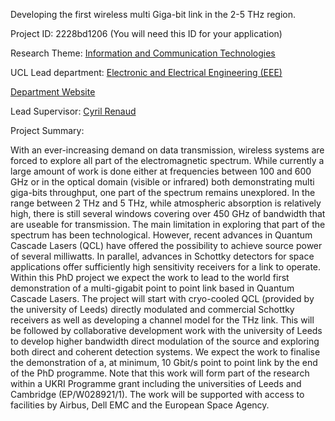 Developing the first wireless multi Giga-bit link in the 2-5 THz region.

Project ID: 2228bd1206
(You will need this ID for your application)

Research Theme: [Information and Communication Technologies](../themes/information-and-communication-technologies.md)

UCL Lead department: [Electronic and Electrical Engineering (EEE)](../departments/electronic-and-electrical-engineering.md)

[Department Website](https://www.ucl.ac.uk/electronic-electrical-engineering)

Lead Supervisor: [Cyril Renaud](https://iris.ucl.ac.uk/iris/browse/profile?upi=CRENA49)

Project Summary:

With an ever-increasing demand on data transmission, wireless systems are forced to explore all part of the electromagnetic spectrum. While currently a large amount of work is done either at frequencies between 100 and 600 GHz or in the optical domain (visible or infrared) both demonstrating multi giga-bits throughput, one part of the spectrum remains unexplored.
 In the range between 2 THz and 5 THz, while atmospheric absorption is relatively high, there is still several windows covering over 450 GHz of bandwidth that are useable for transmission. The main limitation in exploring that part of the spectrum has been technological. However, recent advances in Quantum Cascade Lasers (QCL) have offered the possibility to achieve source power of several milliwatts. In parallel, advances in Schottky detectors for space applications offer sufficiently high sensitivity receivers for a link to operate.
 Within this PhD project we expect the work to lead to the world first demonstration of a multi-gigabit point to point link based in Quantum Cascade Lasers.
 The project will start with cryo-cooled QCL (provided by the university of Leeds) directly modulated and commercial Schottky receivers as well as developing a channel model for the THz link.
 This will be followed by collaborative development work with the university of Leeds to develop higher bandwidth direct modulation of the source and exploring both direct and coherent detection systems.
 We expect the work to finalise the demonstration of a, at minimum, 10 Gbit/s point to point link by the end of the PhD programme.
 Note that this work will form part of the research within a UKRI Programme grant including the universities of Leeds and Cambridge (EP/W028921/1).
 The work will be supported with access to facilities by Airbus, Dell EMC and the European Space Agency.
